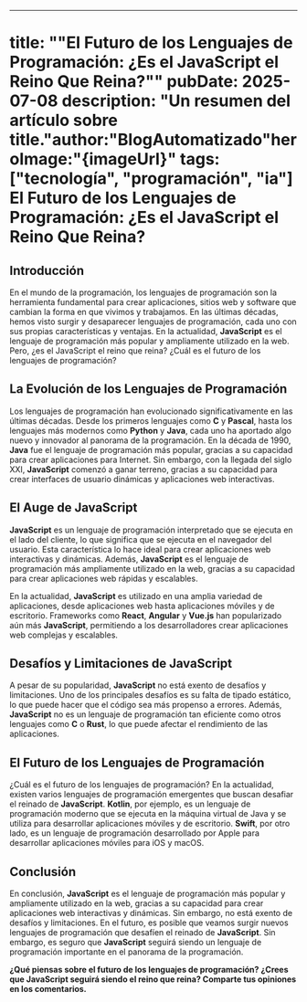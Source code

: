 ---
title: ""El Futuro de los Lenguajes de Programación: ¿Es el JavaScript el Reino Que Reina?"" pubDate: 2025-07-08 description: "Un resumen del artículo sobre title."author:"BlogAutomatizado"heroImage:"{imageUrl}" tags: ["tecnología", "programación", "ia"]
**El Futuro de los Lenguajes de Programación: ¿Es el JavaScript el Reino Que Reina?**
============================================================

## Introducción

En el mundo de la programación, los lenguajes de programación son la herramienta fundamental para crear aplicaciones, sitios web y software que cambian la forma en que vivimos y trabajamos. En las últimas décadas, hemos visto surgir y desaparecer lenguajes de programación, cada uno con sus propias características y ventajas. En la actualidad, **JavaScript** es el lenguaje de programación más popular y ampliamente utilizado en la web. Pero, ¿es el JavaScript el reino que reina? ¿Cuál es el futuro de los lenguajes de programación?

## La Evolución de los Lenguajes de Programación

Los lenguajes de programación han evolucionado significativamente en las últimas décadas. Desde los primeros lenguajes como **C** y **Pascal**, hasta los lenguajes más modernos como **Python** y **Java**, cada uno ha aportado algo nuevo y innovador al panorama de la programación. En la década de 1990, **Java** fue el lenguaje de programación más popular, gracias a su capacidad para crear aplicaciones para Internet. Sin embargo, con la llegada del siglo XXI, **JavaScript** comenzó a ganar terreno, gracias a su capacidad para crear interfaces de usuario dinámicas y aplicaciones web interactivas.

## El Auge de JavaScript

**JavaScript** es un lenguaje de programación interpretado que se ejecuta en el lado del cliente, lo que significa que se ejecuta en el navegador del usuario. Esta característica lo hace ideal para crear aplicaciones web interactivas y dinámicas. Además, **JavaScript** es el lenguaje de programación más ampliamente utilizado en la web, gracias a su capacidad para crear aplicaciones web rápidas y escalables.

En la actualidad, **JavaScript** es utilizado en una amplia variedad de aplicaciones, desde aplicaciones web hasta aplicaciones móviles y de escritorio. Frameworks como **React**, **Angular** y **Vue.js** han popularizado aún más **JavaScript**, permitiendo a los desarrolladores crear aplicaciones web complejas y escalables.

## Desafíos y Limitaciones de JavaScript

A pesar de su popularidad, **JavaScript** no está exento de desafíos y limitaciones. Uno de los principales desafíos es su falta de tipado estático, lo que puede hacer que el código sea más propenso a errores. Además, **JavaScript** no es un lenguaje de programación tan eficiente como otros lenguajes como **C** o **Rust**, lo que puede afectar el rendimiento de las aplicaciones.

## El Futuro de los Lenguajes de Programación

¿Cuál es el futuro de los lenguajes de programación? En la actualidad, existen varios lenguajes de programación emergentes que buscan desafiar el reinado de **JavaScript**. **Kotlin**, por ejemplo, es un lenguaje de programación moderno que se ejecuta en la máquina virtual de Java y se utiliza para desarrollar aplicaciones móviles y de escritorio. **Swift**, por otro lado, es un lenguaje de programación desarrollado por Apple para desarrollar aplicaciones móviles para iOS y macOS.

## Conclusión

En conclusión, **JavaScript** es el lenguaje de programación más popular y ampliamente utilizado en la web, gracias a su capacidad para crear aplicaciones web interactivas y dinámicas. Sin embargo, no está exento de desafíos y limitaciones. En el futuro, es posible que veamos surgir nuevos lenguajes de programación que desafíen el reinado de **JavaScript**. Sin embargo, es seguro que **JavaScript** seguirá siendo un lenguaje de programación importante en el panorama de la programación.

**¿Qué piensas sobre el futuro de los lenguajes de programación? ¿Crees que JavaScript seguirá siendo el reino que reina? Comparte tus opiniones en los comentarios.**
